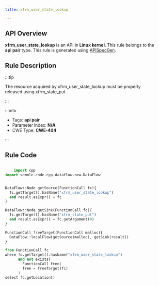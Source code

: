 ```yaml
---
title: xfrm_user_state_lookup

---
```



## API Overview
**xfrm_user_state_lookup** is an API in **Linux kernel**. This rule belongs to the **api pair** type. This rule is generated using [APISpecGen](../../tools/APISpecGen).
## Rule Description

:::tip

The resource acquired by xfrm_user_state_lookup must be properly released using xfrm_state_put

:::

:::info

- Tags: **api pair**
- Parameter Index: **N/A**
- CWE Type: **CWE-404**

:::

## Rule Code
```python

    import cpp
import semmle.code.cpp.dataflow.new.DataFlow


DataFlow::Node getSource(FunctionCall fc){
  fc.getTarget().hasName("xfrm_user_state_lookup")
  and result.asExpr() = fc
}

DataFlow::Node getSink(FunctionCall fc){
  fc.getTarget().hasName("xfrm_state_put")
  and result.asExpr() = fc.getArgument(0)
}

FunctionCall freeTarget(FunctionCall malloc){
  DataFlow::localFlow(getSource(malloc), getSink(result))
}

from FunctionCall fc
where fc.getTarget().hasName("xfrm_user_state_lookup")
      and not exists(
        FunctionCall free| 
        free = freeTarget(fc)
      )
select fc.getLocation()

    
```
